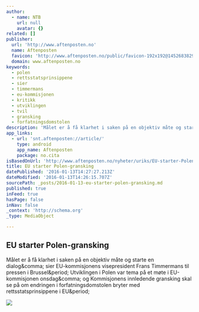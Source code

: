 ```yaml
---
author:
  - name: NTB
    url: null
    avatar: {}
related: []
publisher:
  url: 'http://www.aftenposten.no'
  name: Aftenposten
  favicon: 'http://www.aftenposten.no/public/favicon-192x192@1452683829.png'
  domain: www.aftenposten.no
keywords:
  - polen
  - rettsstatsprinsippene
  - sier
  - timmermans
  - eu-kommisjonen
  - kritikk
  - utviklingen
  - tvil
  - gransking
  - forfatningsdomstolen
description: 'Målet er å få klarhet i saken på en objektiv måte og starte en dialog, sier EU-kommisjonens visepresident Frans Timmermans til pressen i Brussel. Utviklingen i Polen var tema på et møte i EU-kommisjonen onsdag, og Kommisjonens innledende gransking skal se på om endringen i forfatningsdomstolen bryter med rettsstatsprinsippene i EU.'
app_links:
  - url: 'snt.aftenposten://article/'
    type: android
    app_name: Aftenposten
    package: no.cita
isBasedOnUrl: 'http://www.aftenposten.no/nyheter/uriks/EU-starter-Polen-gransking-8316325.html'
title: EU starter Polen-gransking
datePublished: '2016-01-13T14:27:27.213Z'
dateModified: '2016-01-13T14:26:15.707Z'
sourcePath: _posts/2016-01-13-eu-starter-polen-gransking.md
published: true
inFeed: true
hasPage: false
inNav: false
_context: 'http://schema.org'
_type: MediaObject

---
```

<article style=""><h1>EU starter Polen-gransking</h1><p>Målet er å få klarhet i saken på en objektiv måte og starte en dialog&amp;comma; sier EU-kommisjonens visepresident Frans Timmermans til pressen i Brussel&amp;period; Utviklingen i Polen var tema på et møte i EU-kommisjonen onsdag&amp;comma; og Kommisjonens innledende gransking skal se på om endringen i forfatningsdomstolen bryter med rettsstatsprinsippene i EU&amp;period;</p><img src="http://ap.mnocdn.no/incoming/article8310919.ece/ALTERNATES/w1440c169/ta86f54f_doc6nwnokc5go1k58e66k9-LETJP37uQ6.jpg?updated=080120161509" /></article>